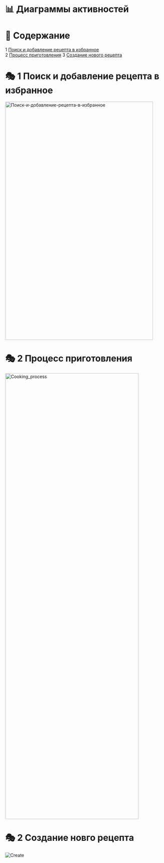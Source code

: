 # 📊 Диаграммы активностей

# 📑 **Содержание**
1 [Поиск и добавление рецепта в избранное](#search_and_add)  
2 [Процесс приготовления](#cooking_process) 
3 [Создание нового рецепта](#create_recipe) 

<a name="search_and_add"/>

# 🎭 **1 Поиск и добaвление рецепта в избранное**

<img width="471" height="757" alt="Поиск-и-добавление-рецепта-в-избранное" src="https://github.com/user-attachments/assets/c68f05a2-454c-4993-b85e-7c405d315cd8" />

<a name="cooking_process"/>

# 🎭 **2 Процесс приготовления**

<img width="425" height="1417" alt="Cooking_process" src="https://github.com/user-attachments/assets/31ab0ab8-6426-47a0-b8d6-f1783e5ebf49" />

<a name="create_recipe"/>

# 🎭 **2 Создание новго рецепта**

![Create](https://github.com/user-attachments/assets/1a66a624-c6dd-42d7-a6e6-a7a502c5ddd8)




